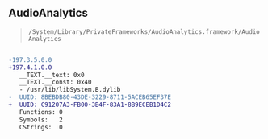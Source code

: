 ## AudioAnalytics

> `/System/Library/PrivateFrameworks/AudioAnalytics.framework/AudioAnalytics`

```diff

-197.3.5.0.0
+197.4.1.0.0
   __TEXT.__text: 0x0
   __TEXT.__const: 0x40
   - /usr/lib/libSystem.B.dylib
-  UUID: 8BEBDB80-43DE-3229-8711-5ACEB65EF37E
+  UUID: C91207A3-FB00-3B4F-83A1-8B9ECEB1D4C2
   Functions: 0
   Symbols:   2
   CStrings:  0

```
